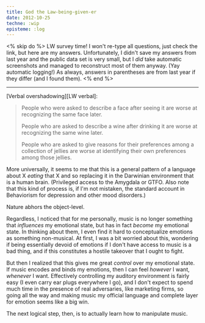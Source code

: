 ```yaml
---
title: God the Law-being-given-er
date: 2012-10-25
techne: :wip
episteme: :log
---
```


<% skip do %>
LW survey time! I won't re-type all questions, just check the link, but here are my answers. Unfortunately, I didn't save my answers from last year and the public data set is very small, but I *did* take automatic screenshots and managed to reconstruct most of them anyway. (Yay automatic logging!) As always, answers in parentheses are from last year if they differ (and I found them).
<% end %>

---

[Verbal overshadowing][LW verbal]\:

> People who were asked to describe a face after seeing it are worse at recognizing the same face later.
>
> People who are asked to describe a wine after drinking it are worse at recognizing the same wine later.
>
> People who are asked to give reasons for their preferences among a collection of jellies are worse at identifying their own preferences among those jellies.

More universally, it seems to me that this is a general pattern of a language about X *eating* that X and so replacing it in the Darwinian environment that is a human brain. (Privileged access to the Amygdala or GTFO. Also note that this kind of process is, if I'm not mistaken, the standard account in Behaviorism for depression and other mood disorders.)

Nature abhors the object-level.

Regardless, I noticed that for me personally, music is no longer something that *influences* my emotional state, but has in fact *become* my emotional state. In thinking about them, I even find it hard to conceptualize emotions as something non-musical. At first, I was a bit worried about this, wondering if being essentially devoid of emotions if I don't have access to music is a bad thing, and if this constitutes a hostile takeover that I ought to fight.

But then I realized that this gives me great *control* over my emotional state. If music encodes and binds my emotions, then I can feel *however* I want, *whenever* I want. Effectively controlling my auditory environment is fairly easy (I even carry ear plugs everywhere I go), and I don't expect to spend much time in the presence of real adversaries, like marketing firms, so going all the way and making music my official language and complete layer for emotion seems like a big win.

The next logical step, then, is to actually learn how to manipulate music.
